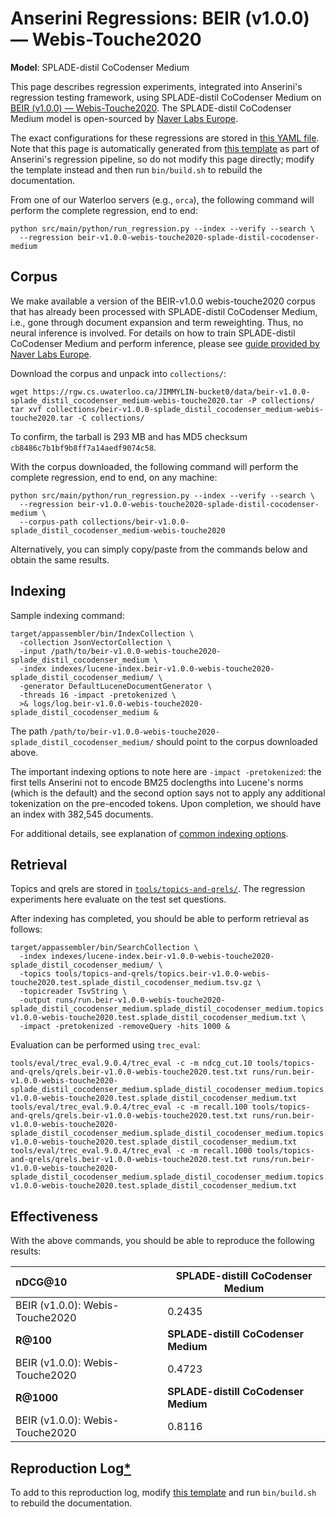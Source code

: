 # Anserini Regressions: BEIR (v1.0.0) &mdash; Webis-Touche2020

**Model**: SPLADE-distil CoCodenser Medium

This page describes regression experiments, integrated into Anserini's regression testing framework, using SPLADE-distil CoCodenser Medium on [BEIR (v1.0.0) &mdash; Webis-Touche2020](http://beir.ai/).
The SPLADE-distil CoCodenser Medium model is open-sourced by [Naver Labs Europe](https://europe.naverlabs.com/research/machine-learning-and-optimization/splade-models).

The exact configurations for these regressions are stored in [this YAML file](../src/main/resources/regression/beir-v1.0.0-webis-touche2020-splade-distil-cocodenser-medium.yaml).
Note that this page is automatically generated from [this template](../src/main/resources/docgen/templates/beir-v1.0.0-webis-touche2020-splade-distil-cocodenser-medium.template) as part of Anserini's regression pipeline, so do not modify this page directly; modify the template instead and then run `bin/build.sh` to rebuild the documentation.

From one of our Waterloo servers (e.g., `orca`), the following command will perform the complete regression, end to end:

```
python src/main/python/run_regression.py --index --verify --search \
  --regression beir-v1.0.0-webis-touche2020-splade-distil-cocodenser-medium
```

## Corpus

We make available a version of the BEIR-v1.0.0 webis-touche2020 corpus that has already been processed with SPLADE-distil CoCodenser Medium, i.e., gone through document expansion and term reweighting.
Thus, no neural inference is involved.
For details on how to train SPLADE-distil CoCodenser Medium and perform inference, please see [guide provided by Naver Labs Europe](https://github.com/naver/splade/tree/main/anserini_evaluation).

Download the corpus and unpack into `collections/`:

```
wget https://rgw.cs.uwaterloo.ca/JIMMYLIN-bucket0/data/beir-v1.0.0-splade_distil_cocodenser_medium-webis-touche2020.tar -P collections/
tar xvf collections/beir-v1.0.0-splade_distil_cocodenser_medium-webis-touche2020.tar -C collections/
```

To confirm, the tarball is 293 MB and has MD5 checksum `cb8486c7b1bf9b8ff7a14aedf9074c58`.

With the corpus downloaded, the following command will perform the complete regression, end to end, on any machine:

```
python src/main/python/run_regression.py --index --verify --search \
  --regression beir-v1.0.0-webis-touche2020-splade-distil-cocodenser-medium \
  --corpus-path collections/beir-v1.0.0-splade_distil_cocodenser_medium-webis-touche2020
```

Alternatively, you can simply copy/paste from the commands below and obtain the same results.

## Indexing

Sample indexing command:

```
target/appassembler/bin/IndexCollection \
  -collection JsonVectorCollection \
  -input /path/to/beir-v1.0.0-webis-touche2020-splade_distil_cocodenser_medium \
  -index indexes/lucene-index.beir-v1.0.0-webis-touche2020-splade_distil_cocodenser_medium/ \
  -generator DefaultLuceneDocumentGenerator \
  -threads 16 -impact -pretokenized \
  >& logs/log.beir-v1.0.0-webis-touche2020-splade_distil_cocodenser_medium &
```

The path `/path/to/beir-v1.0.0-webis-touche2020-splade_distil_cocodenser_medium/` should point to the corpus downloaded above.

The important indexing options to note here are `-impact -pretokenized`: the first tells Anserini not to encode BM25 doclengths into Lucene's norms (which is the default) and the second option says not to apply any additional tokenization on the pre-encoded tokens.
Upon completion, we should have an index with 382,545 documents.

For additional details, see explanation of [common indexing options](common-indexing-options.md).

## Retrieval

Topics and qrels are stored in [`tools/topics-and-qrels/`](../tools/topics-and-qrels/).
The regression experiments here evaluate on the test set questions.

After indexing has completed, you should be able to perform retrieval as follows:

```
target/appassembler/bin/SearchCollection \
  -index indexes/lucene-index.beir-v1.0.0-webis-touche2020-splade_distil_cocodenser_medium/ \
  -topics tools/topics-and-qrels/topics.beir-v1.0.0-webis-touche2020.test.splade_distil_cocodenser_medium.tsv.gz \
  -topicreader TsvString \
  -output runs/run.beir-v1.0.0-webis-touche2020-splade_distil_cocodenser_medium.splade_distil_cocodenser_medium.topics.beir-v1.0.0-webis-touche2020.test.splade_distil_cocodenser_medium.txt \
  -impact -pretokenized -removeQuery -hits 1000 &
```

Evaluation can be performed using `trec_eval`:

```
tools/eval/trec_eval.9.0.4/trec_eval -c -m ndcg_cut.10 tools/topics-and-qrels/qrels.beir-v1.0.0-webis-touche2020.test.txt runs/run.beir-v1.0.0-webis-touche2020-splade_distil_cocodenser_medium.splade_distil_cocodenser_medium.topics.beir-v1.0.0-webis-touche2020.test.splade_distil_cocodenser_medium.txt
tools/eval/trec_eval.9.0.4/trec_eval -c -m recall.100 tools/topics-and-qrels/qrels.beir-v1.0.0-webis-touche2020.test.txt runs/run.beir-v1.0.0-webis-touche2020-splade_distil_cocodenser_medium.splade_distil_cocodenser_medium.topics.beir-v1.0.0-webis-touche2020.test.splade_distil_cocodenser_medium.txt
tools/eval/trec_eval.9.0.4/trec_eval -c -m recall.1000 tools/topics-and-qrels/qrels.beir-v1.0.0-webis-touche2020.test.txt runs/run.beir-v1.0.0-webis-touche2020-splade_distil_cocodenser_medium.splade_distil_cocodenser_medium.topics.beir-v1.0.0-webis-touche2020.test.splade_distil_cocodenser_medium.txt
```

## Effectiveness

With the above commands, you should be able to reproduce the following results:

| **nDCG@10**                                                                                                  | **SPLADE-distill CoCodenser Medium**|
|:-------------------------------------------------------------------------------------------------------------|-----------|
| BEIR (v1.0.0): Webis-Touche2020                                                                              | 0.2435    |
| **R@100**                                                                                                    | **SPLADE-distill CoCodenser Medium**|
| BEIR (v1.0.0): Webis-Touche2020                                                                              | 0.4723    |
| **R@1000**                                                                                                   | **SPLADE-distill CoCodenser Medium**|
| BEIR (v1.0.0): Webis-Touche2020                                                                              | 0.8116    |


## Reproduction Log[*](reproducibility.md)

To add to this reproduction log, modify [this template](../src/main/resources/docgen/templates/beir-v1.0.0-webis-touche2020-splade-distil-cocodenser-medium.template) and run `bin/build.sh` to rebuild the documentation.
